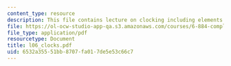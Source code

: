 ```yaml
---
content_type: resource
description: This file contains lecture on clocking including elements and conventions.
file: https://ol-ocw-studio-app-qa.s3.amazonaws.com/courses/6-884-complex-digital-systems-spring-2005/6532a35551bb8707fa017de5e53c66c7_l06_clocks.pdf
file_type: application/pdf
resourcetype: Document
title: l06_clocks.pdf
uid: 6532a355-51bb-8707-fa01-7de5e53c66c7
---
```

